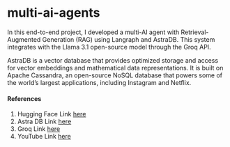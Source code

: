 # multi-ai-agents

In this end-to-end project, I developed a multi-AI agent with Retrieval-Augmented Generation (RAG) using Langraph and AstraDB. This system integrates with the Llama 3.1 open-source model through the Groq API.

AstraDB is a vector database that provides optimized storage and access for vector embeddings and mathematical data representations. It is built on Apache Cassandra, an open-source NoSQL database that powers some of the world’s largest applications, including Instagram and Netflix.

#### References
1. Hugging Face Link [here](https://huggingface.co/sentence-transformers/all-MiniLM-L6-v2)
2. Astra DB Link [here](https://www.datastax.com/)
3. Groq Link [here](https://groq.com/)
4. YouTube Link [here](https://www.youtube.com/watch?v=N1FM-PcVXNA&list=WL&index=15&t=232s)
